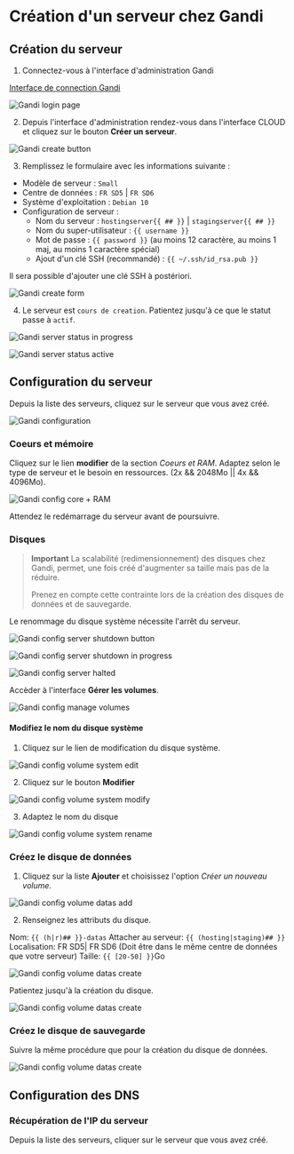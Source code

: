 # Création d'un serveur chez Gandi

## Création du serveur

1. Connectez-vous à l'interface d'administration Gandi

[Interface de connection Gandi](https://id.gandi.net)

![Gandi login page](../resources/screenshot/01-login.png)

2. Depuis l'interface d'administration rendez-vous dans l'interface CLOUD et cliquez sur le bouton **Créer un serveur**.

![Gandi create button](../resources/screenshot/01-create-button.png)

3. Remplissez le formulaire avec les informations suivante :

- Modèle de serveur : ```Small```
- Centre de données : ```FR SD5``` | ```FR SD6```
- Système d'exploitation : ```Debian 10```
- Configuration de serveur :
    - Nom du serveur : ```hostingserver{{ ## }}``` | ```stagingserver{{ ## }}```
    - Nom du super-utilisateur : ```{{ username }}```
    - Mot de passe : ```{{ password }}``` (au moins 12 caractère, au moins 1 maj, au moins 1 caractère spécial)
    - Ajout d'un clé SSH (recommandé) : ```{{ ~/.ssh/id_rsa.pub }}```

Il sera possible d'ajouter une clé SSH à postériori.

![Gandi create form](../resources/screenshot/01-create-form.png)

4. Le serveur est ```cours de creation```. Patientez jusqu'à ce que le statut passe à ```actif```.

![Gandi server status in progress](../resources/screenshot/01-status-in_progress.png)

![Gandi server status active](../resources/screenshot/01-status-active.png)

## Configuration du serveur

Depuis la liste des serveurs, cliquez sur le serveur que vous avez créé.

![Gandi configuration](../resources/screenshot/01-configuration.png)

### Coeurs et mémoire

Cliquez sur le lien **modifier** de la section *Coeurs et RAM*.
Adaptez selon le type de serveur et le besoin en ressources. (2x && 2048Mo || 4x && 4096Mo).

![Gandi config core + RAM](../resources/screenshot/01-config-core_RAM.png)

Attendez le redémarrage du serveur avant de poursuivre.

### Disques

> **Important** La scalabilité (redimensionnement) des disques chez Gandi, permet, une fois créé d'augmenter sa taille mais pas de la réduire.
>
> Prenez en compte cette contrainte lors de la création des disques de données et de sauvegarde.

Le renommage du disque système nécessite l'arrêt du serveur.

![Gandi config server shutdown button](../resources/screenshot/01-config-shutdown_button.png)

![Gandi config server shutdown in progress](../resources/screenshot/01-config-shutdown_progress.png)

![Gandi config server halted](../resources/screenshot/01-config-halted.png)

Accèder à l'interface **Gérer les volumes**.

![Gandi config manage volumes](../resources/screenshot/01-config-manage_volumes.png)

#### Modifiez le nom du disque système

1. Cliquez sur le lien de modification du disque système.

![Gandi config volume system edit](../resources/screenshot/01-config-volume_sys_edit.png)

2. Cliquez sur le bouton **Modifier**

![Gandi config volume system modify](../resources/screenshot/01-config-volume_sys_modify.png)

3. Adaptez le nom du disque

![Gandi config volume system rename](../resources/screenshot/01-config-volume_sys_rename.png)

### Créez le disque de données

1. Cliquez sur la liste **Ajouter** et choisissez l'option *Créer un nouveau volume*.

![Gandi config volume datas add](../resources/screenshot/01-config-volume_datas_add.png)

2. Renseignez les attributs du disque.

Nom: ```{{ (h|r)## }}-datas```
Attacher au serveur: ```{{ (hosting|staging)## }}```
Localisation: FR SD5| FR SD6 (Doit être dans le même centre de données que votre serveur)
Taille: ```{{ [20-50] }}```Go

![Gandi config volume datas create](../resources/screenshot/01-config-volume_datas_create.png)

Patientez jusqu'à la création du disque.

![Gandi config volume datas create](../resources/screenshot/01-config-volume_datas_created.png)

### Créez le disque de sauvegarde

Suivre la même procédure que pour la création du disque de données.

![Gandi config volume datas create](../resources/screenshot/01-config-volume_backup_created.png)

## Configuration des DNS

### Récupération de l'IP du serveur

Depuis la liste des serveurs, cliquer sur le serveur que vous avez créé.
